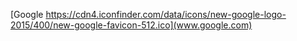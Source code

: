 [Google https://cdn4.iconfinder.com/data/icons/new-google-logo-2015/400/new-google-favicon-512.ico](www.google.com)
